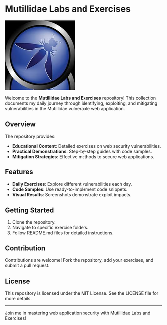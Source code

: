 # Mutillidae Labs and Exercises

![Mutillidae Logo](miscellaneous/logo.jpeg)

Welcome to the **Mutillidae Labs and Exercises** repository! This collection documents my daily journey through identifying, exploiting, and mitigating vulnerabilities in the Mutillidae vulnerable web application.

## Overview

The repository provides:
- **Educational Content**: Detailed exercises on web security vulnerabilities.
- **Practical Demonstrations**: Step-by-step guides with code samples.
- **Mitigation Strategies**: Effective methods to secure web applications.

## Features

- **Daily Exercises**: Explore different vulnerabilities each day.
- **Code Samples**: Use ready-to-implement code snippets.
- **Visual Results**: Screenshots demonstrate exploit impacts.

## Getting Started

1. Clone the repository.
2. Navigate to specific exercise folders.
3. Follow README.md files for detailed instructions.

## Contribution

Contributions are welcome! Fork the repository, add your exercises, and submit a pull request.

## License

This repository is licensed under the MIT License. See the LICENSE file for more details.

---

Join me in mastering web application security with Mutillidae Labs and Exercises!
